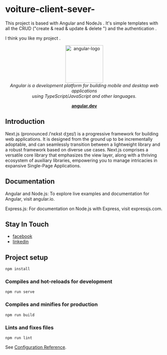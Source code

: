 

# voiture-client-sever-


This project is based with Angular and NodeJs . It's simple templates with all the CRUD ("create & read & update & delete ") and the authentication . 

I think you like my project .

<p align="center">
  <img src="https://upload.wikimedia.org/wikipedia/commons/c/cf/Angular_full_color_logo.svg" alt="angular-logo" width="120px" height="120px"/>
  <br>
  <em>Angular is a development platform for building mobile and desktop web applications
    <br> using TypeScript/JavaScript and other languages.</em>
  <br>
</p>
<p align="center">
  <a href="https://angular.dev/"><strong>angular.dev</strong></a>
  <br>
</p>



## Introduction
Next.js (pronounced /ˈnɛkst dʒeɪ/) is a progressive framework for building web applications. It is designed from the ground up to be incrementally adoptable, and can seamlessly transition between a lightweight library and a robust framework based on diverse use cases. Next.js comprises a versatile core library that emphasizes the view layer, along with a thriving ecosystem of auxiliary libraries, empowering you to manage intricacies in expansive Single-Page Applications.

## Documentation


Angular and Node.js:
To explore live examples and documentation for Angular, visit angular.io.

Express.js: For documentation on Node.js with Express, visit expressjs.com.

##  Stay In Touch
- [facebook](https://www.facebook.com/sabri.jammoussi.9)
- [linkedin](https://www.linkedin.com/in/jammoussi-sabri-488005286/)


## Project setup
```
npm install
```

### Compiles and hot-reloads for development
```
npm run serve
```

### Compiles and minifies for production
```
npm run build
```

### Lints and fixes files
```
npm run lint
```


See [Configuration Reference](https://cli.vuejs.org/config/).
